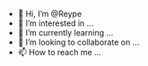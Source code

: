 - 👋 Hi, I’m @Reype
- 👀 I’m interested in ...
- 🌱 I’m currently learning ...
- 💞️ I’m looking to collaborate on ...
- 📫 How to reach me ...

<!---
Reype/Reype is a ✨ special ✨ repository because its `README.md` (this file) appears on your GitHub profile.
You can click the Preview link to take a look at your changes.
--->
